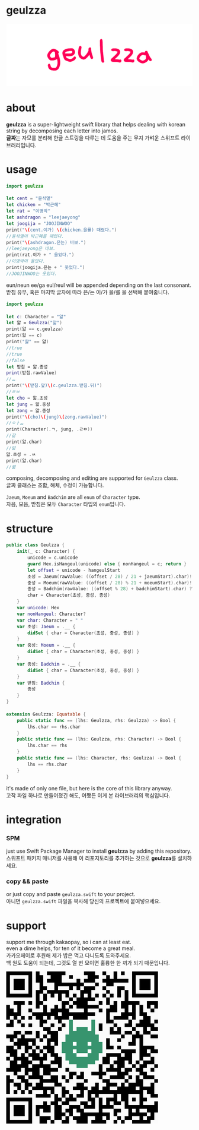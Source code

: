 # geulzza
![logo](https://github.com/eastriverlee/geulzza/blob/master/geulzza.png?raw=true)

# about
**geulzza** is a super-lightweight swift library that helps dealing with korean string by decomposing each letter into jamos.  
**글짜**는 자모를 분리해 한글 스트링을 다루는 데 도움을 주는 무지 가벼운 스위프트 라이브러리입니다.  

# usage
```swift
import geulzza

let cent = "윤석열"
let chicken = "박근혜"
let rat = "이명박"
let ashdragon = "leejaeyong"
let joogija = "JOOJINWOO"
print("\(cent.이가) \(chicken.을를) 때렸다.")
//윤석열이 박근혜를 때렸다.
print("\(ashdragon.은는) 바보.")
//leejaeyong은 바보.
print(rat.이가 + " 울었다.")
//이명박이 울었다.
print(joogija.은는 + " 웃었다.")
//JOOJINWOO는 웃었다.
```
eun/neun ee/ga eul/reul will be appended depending on the last consonant.  
받침 유무, 혹은 마지막 글자에 따라 은/는 이/가 을/를 을 선택해 붙여줍니다.  

```swift
import geulzza

let c: Character = "앏"
let 앏 = Geulzza("앏")
print(앏 == c.geulzza)
print(앏 == c)
print("햟" == 앏)
//true
//true
//false
let 받침 = 앏.종성
print(받침.rawValue)
//ᆲ
print("\(받침.앞)\(c.geulzza.받침.뒤)")
//ㄹㅂ
let cho = 앏.초성
let jung = 앏.중성
let zong = 앏.종성
print("\(cho)\(jung)\(zong.rawValue)")
//ㅇㅏᆲ
print(Character(.ㄱ, jung, .ㄹㅁ))
//갊
print(앏.char)
//앏
앏.초성 = .ㅆ
print(앏.char)
//쌃
```
composing, decomposing and editing are supported for `Geulzza` class.  
글짜 클래스는 조합, 해체, 수정이 가능합니다.  

`Jaeum`, `Moeum` and `Badchim` are all `enum` of `Character` type.  
자음, 모음, 받침은 모두 `Character` 타입의 `enum`입니다.  

# structure
```swift
public class Geulzza {
    init(_ c: Character) {
        unicode = c.unicode
        guard Hex.isHangeul(unicode) else { nonHangeul = c; return }
        let offset = unicode - hangeulStart
        초성 = Jaeum(rawValue: ((offset / 28) / 21 + jaeumStart).char)!
        중성 = Moeum(rawValue: ((offset / 28) % 21 + moeumStart).char)!
        종성 = Badchim(rawValue: ((offset % 28) + badchimStart).char) ?? .__
        char = Character(초성, 중성, 종성)
    }
    var unicode: Hex
    var nonHangeul: Character?
    var char: Character = " "
    var 초성: Jaeum = .__ {
        didSet { char = Character(초성, 중성, 종성) }
    }
    var 중성: Moeum = .__ {
        didSet { char = Character(초성, 중성, 종성) }
    }
    var 종성: Badchim = .__ {
        didSet { char = Character(초성, 중성, 종성) }
    }
    var 받침: Badchim {
        종성
    }
}

extension Geulzza: Equatable {
    public static func == (lhs: Geulzza, rhs: Geulzza) -> Bool {
        lhs.char == rhs.char
    }
    public static func == (lhs: Geulzza, rhs: Character) -> Bool {
        lhs.char == rhs
    }
    public static func == (lhs: Character, rhs: Geulzza) -> Bool {
        lhs == rhs.char 
    }
}
```
it's made of only one file, but here is the core of this library anyway.  
고작 파일 하나로 만들어졌긴 해도, 어쨌든 이게 본 라이브러리의 핵심입니다.  

# integration
### SPM
just use Swift Package Manager to install **geulzza** by adding this repository.  
스위프트 패키지 매니저를 사용해 이 리포지토리를 추가하는 것으로 **geulzza**를 설치하세요.
### copy && paste
or just copy and paste `geulzza.swift` to your project.  
아니면 `geulzza.swift` 파일을 복사해 당신의 프로젝트에 붙여넣으세요.

# support
support me through kakaopay, so i can at least eat.  
even a dime helps, for ten of it become a great meal.  
카카오페이로 후원해 제가 밥은 먹고 다니도록 도와주세요.  
백 원도 도움이 되는데, 그것도 열 번 모이면 훌륭한 한 끼가 되기 때문입니다.  

![kakaopay qr code](https://github.com/eastriverlee/support/blob/main/kakaopay.png?raw=true)
